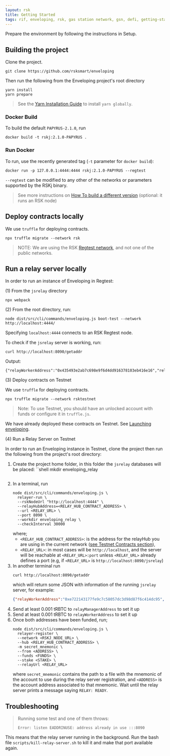 ```yaml
---
layout: rsk
title: Getting Started
tags: rif, enveloping, rsk, gas station network, gsn, defi, getting-started
---
```


Prepare the environment by following the instructions in Setup.

## Building the project

Clone the project.

```git
git clone https://github.com/rsksmart/enveloping
```

Then run the following from the Enveloping project's root directory

```shell
yarn install
yarn prepare
```

> See the [Yarn Installation Guide](https://yarnpkg.com/getting-started/install) to install `yarn globally`.

### Docker Build

To build the default `PAPYRUS-2.1.0`, run

```docker
docker build -t rskj:2.1.0-PAPYRUS .
```

### Run Docker

To run, use the recently generated tag (`-t` parameter for `docker build`):

```docker
docker run -p 127.0.0.1:4444:4444 rskj:2.1.0-PAPYRUS --regtest
```

`--regtest` can be modified to any other of the networks or parameters supported by the RSKj binary.

> See more instructions on [How To build a different version](https://github.com/rsksmart/enveloping/blob/master/rsknode/README.md) (optional: it runs an RSK node)

## Deploy contracts locally

We use `truffle` for deploying contracts.

```shell
npx truffle migrate --network rsk
```

> NOTE: We are using the RSK [Regtest network](https://developers.rsk.co/rsk/node/configure/switch-network/#regtest), and not one of the public networks.

## Run a relay server locally

In order to run an instance of Enveloping in Regtest:

(1) From the `jsrelay` directory

```shell
npx webpack
```

(2) From the root directory, run:

```shell
node dist/src/cli/commands/enveloping.js boot-test --network http://localhost:4444/
```

Specifying `localhost:4444` connects to an RSK Regtest node.

To check if the `jsrelay` server is working, run:

```shell
curl http://localhost:8090/getaddr
```

Output:

```shell
{"relayWorkerAddress":"0x435493e2ab7c698e9f6d4dd916378103eb416e16","relayManagerAddress":"0x7e1bd71ede2ee3edf1fd1f4a31c1a2eb1d012061","relayHubAddress":"0x463F29B11503e198f6EbeC9903b4e5AaEddf6D29","minGasPrice":"1","chainId":"33","networkId":"33","ready":false,"version":"2.0.1"}
```

(3) Deploy contracts on Testnet

We use `truffle` for deploying contracts.

```shell
npx truffle migrate --network rsktestnet
```

> Note: To use Testnet, you should have an unlocked account with funds or configure it in `truffle.js`.

We have already deployed these contracts on Testnet. See [Launching enveloping](https://github.com/rsksmart/enveloping/blob/master/docs/launching_enveloping.md#testnet-contracts).

(4) Run a Relay Server on Testnet

In order to run an Enveloping instance in Testnet,
clone the project then run the following
from the project's root directory:

1.  Create the project home folder,
    in this folder the `jsrelay` databases will be placed:
    ``shell
    mkdir enveloping_relay
    ```
2.  In a terminal, run
    ```shell
    node dist/src/cli/commands/enveloping.js \
      relayer-run \
      --rskNodeUrl "http://localhost:4444" \
      --relayHubAddress=<RELAY_HUB_CONTRACT_ADDRESS> \
      --url <RELAY_URL> \
      --port 8090 \
      --workdir enveloping_relay \
      --checkInterval 30000
    ```
    where;
    - `<RELAY_HUB_CONTRACT_ADDRESS>`:
      is the address for the relayHub you are using in the current network
      ([see Testnet Contracts section](https://github.com/rsksmart/enveloping/blob/master/docs/launching_enveloping.md#c02.1)),
    - `<RELAY_URL>`:
      in most cases will be `http://localhost`,
      and the server will be reachable at
      `<RELAY_URL>:port` unless
      `<RELAY_URL>` already defines a port
      (e.g, if `<RELAY_URL>` is `http://localhost:8090/jsrelay`)
3.  In another terminal run
    ```shell
    curl http://localhost:8090/getaddr
    ```
    which will return some JSON with information
    of the running `jsrelay` server, for example:
    ```json
    {"relayWorkerAddress":"0xe722143177fe9c7c58057dc3d98d87f6c414dc95","relayManagerAddress":"0xe0820002dfaa69cbf8add6a738171e8eb0a5ee54", "relayHubAddress":"0x38bebd507aBC3D76B10d61f5C95668e1240D087F", "minGasPrice":"6000000000", "chainId":"31", "networkId":"31","ready":false,"version":"2.0.1"}
    ```
4. Send at least 0.001 tRBTC to `relayManagerAddress` to set it up
5. Send at least 0.001 tRBTC to `relayWorkerAddress` to set it up
6.  Once both addresses have been funded, run;
    ```shell
    node dist/src/cli/commands/enveloping.js \
      relayer-register \
      --network <RSKJ_NODE_URL> \
      --hub <RELAY_HUB_CONTRACT_ADDRESS> \
      -m secret_mnemonic \
      --from <ADDRESS> \
      --funds <FUNDS> \
      --stake <STAKE> \
      --relayUrl <RELAY_URL>
    ```
    where `secret_mnemonic` contains the path to
    a file with the mnemonic of the account
    to use during the relay server registration,
    and `<ADDRESS>` is the account address associated to that mnemonic.
    Wait until the relay server prints a message saying `RELAY: READY`.

## Troubleshooting

> Running some test and one of them throws:
>
> ```
> Error: listen EADDRINUSE: address already in use :::8090
> ```

This means that the relay server running in the background.
Run the bash file `scripts/kill-relay-server.sh`
to kill it and make that port available again.

